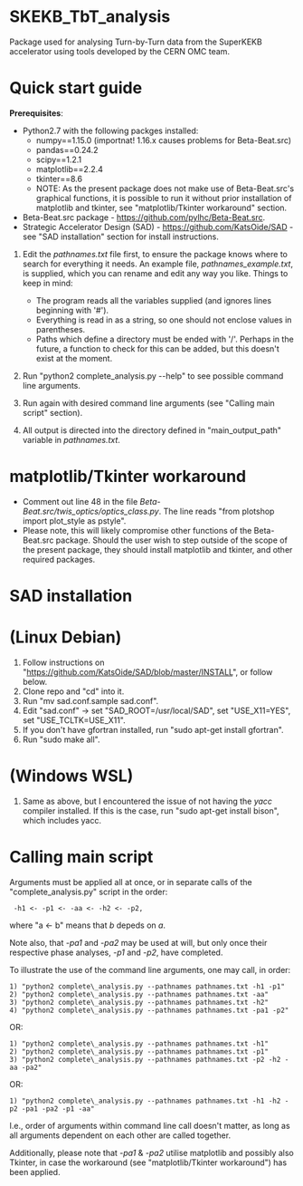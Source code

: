 # SKEKB\_TbT\_analysis
Package used for analysing Turn-by-Turn data from the SuperKEKB accelerator using tools developed by the CERN OMC team.


# Quick start guide
**Prerequisites**:

* Python2.7 with the following packges installed:
	+ numpy==1.15.0 (importnat! 1.16.x causes problems for Beta-Beat.src)
	+ pandas==0.24.2
	+ scipy==1.2.1
	+ matplotlib==2.2.4
	+ tkinter==8.6
	+ NOTE: As the present package does not make use of Beta-Beat.src's graphical functions, it is possible to run it without prior installation of matplotlib and tkinter, see "matplotlib/Tkinter workaround" section.
* Beta-Beat.src package - https://github.com/pylhc/Beta-Beat.src.
* Strategic Accelerator Design (SAD) - https://github.com/KatsOide/SAD - see "SAD installation" section for install instructions.

1) Edit the *pathnames.txt* file first, to ensure the package knows where to search for everything it needs. An example file, *pathnames_example.txt*, is supplied, which you can rename and edit any way you like. 
Things to keep in mind:
	* The program reads all the variables supplied (and ignores lines beginning with '#').
	* Everything is read in as a string, so one should not enclose values in parentheses.
	* Paths which define a directory must be ended with '/'. Perhaps in the future, a function to check for this can be added, but this doesn't exist at the moment.

3) Run "python2 complete\_analysis.py --help" to see possible command line arguments.

4) Run again with desired command line arguments (see "Calling main script" section).

5) All output is directed into the directory defined in "main\_output\_path" variable in *pathnames.txt*.


# matplotlib/Tkinter workaround
- Comment out line 48 in the file *Beta-Beat.src/twis\_optics/optics\_class.py*. The line reads "from plotshop import plot\_style as pstyle". 
- Please note, this will likely compromise other functions of the Beta-Beat.src package. Should the user wish to step outside of the scope of the present package, they should install matplotlib and tkinter, and other required packages.


# SAD installation 
# (Linux Debian)
1) Follow instructions on "https://github.com/KatsOide/SAD/blob/master/INSTALL", or follow below.
2) Clone repo and "cd" into it.
3) Run "mv sad.conf.sample sad.conf".
4) Edit "sad.conf" -> set "SAD\_ROOT=/usr/local/SAD", set "USE\_X11=YES", set "USE\_TCLTK=USE\_X11".
5) If you don't have gfortran installed, run "sudo apt-get install gfortran".
6) Run "sudo make all".
# (Windows WSL)
1) Same as above, but I encountered the issue of not having the *yacc* compiler installed. If this is the case, run "sudo apt-get install bison", which includes yacc.


# Calling main script
Arguments must be applied all at once, or in separate calls of the "complete\_analysis.py" script in the order:

	 -h1 <- -p1 <- -aa <- -h2 <- -p2,

where "a <- b" means that *b* depeds on *a*.  

Note also, that *-pa1* and *-pa2* may be used at will, but only once their respective phase analyses, *-p1* and *-p2*, have completed.

To illustrate the use of the command line arguments, one may call, in order:

	1) "python2 complete\_analysis.py --pathnames pathnames.txt -h1 -p1"
	2) "python2 complete\_analysis.py --pathnames pathnames.txt -aa"
	3) "python2 complete\_analysis.py --pathnames pathnames.txt -h2"
	4) "python2 complete\_analysis.py --pathnames pathnames.txt -pa1 -p2"

OR:

	1) "python2 complete\_analysis.py --pathnames pathnames.txt -h1"
	2) "python2 complete\_analysis.py --pathnames pathnames.txt -p1"
	3) "python2 complete\_analysis.py --pathnames pathnames.txt -p2 -h2 -aa -pa2"

OR:

	1) "python2 complete\_analysis.py --pathnames pathnames.txt -h1 -h2 -p2 -pa1 -pa2 -p1 -aa"

I.e., order of arguments within command line call doesn't matter, as long as all arguments dependent on each other are called together.

Additionally, please note that *-pa1* & *-pa2* utilise matplotlib and possibly also Tkinter, in case the workaround (see "matplotlib/Tkinter workaround") has been applied.
